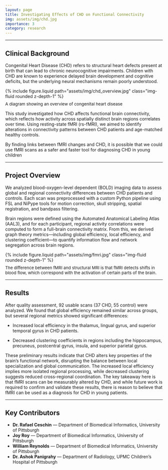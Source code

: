 ```yaml
---
layout: page
title: Investigating Effects of CHD on Functional Connectivity
img: assets/img/chd.jpg
importance: 3
category: research
---
```

---
## Clinical Background

Congenital Heart Disease (CHD) refers to structural heart defects present at birth that can lead to chronic neurocognitive impairments. Children with CHD are known to experience delayed brain development and cognitive deficits, but the underlying neural mechanisms remain poorly understood.

<div class="row justify-content-center mt-4">
  <div class="col-sm-10 text-center">
    {% include figure.liquid 
      path="assets/img/chd_overview.jpg"
      class="img-fluid rounded z-depth-1"
    %}
    <div class="caption" style="font-size:0.95em; color:var(--global-text-color-light); margin-top:0.6em;">
      A diagram showing an overview of congenital heart disease
    </div>
  </div>
</div>

This study investigated how CHD affects functional brain connectivity, which reflects how activity across spatially distinct brain regions correlates over time. Using resting-state fMRI (rs-fMRI), we aimed to identify alterations in connectivity patterns between CHD patients and age-matched healthy controls.

By finding links between fMRI changes and CHD, it is possible that we could use fMRI scans as a safer and faster tool for diagnosing CHD in young children

---
## Project Overview

We analyzed blood-oxygen-level dependent (BOLD) imaging data to assess global and regional connectivity differences between CHD patients and controls. Each scan was preprocessed with a custom Python pipeline using FSL and NiPype tools for motion correction, skull stripping, spatial registration, and bandpass filtering.

Brain regions were defined using the Automated Anatomical Labeling Atlas (AAL3), and for each participant, regional activity correlations were computed to form a full-brain connectivity matrix. From this, we derived graph theory metrics—including global efficiency, local efficiency, and clustering coefficient—to quantify information flow and network segregation across brain regions.

<div class="row justify-content-center mt-4">
  <div class="col-sm-10 text-center">
    {% include figure.liquid 
      path="assets/img/fmri.jpg"
      class="img-fluid rounded z-depth-1"
    %}
    <div class="caption" style="font-size:0.95em; color:var(--global-text-color-light); margin-top:0.6em;">
      The difference between fMRI and structural MRI is that fMRI detects shifts in blood flow, which correspond with the activation of certain parts of the brain.
    </div>
  </div>
</div>

---
## Results

After quality assessment, 92 usable scans (37 CHD, 55 control) were analyzed. We found that global efficiency remained similar across groups, but several regional metrics showed significant differences:

- Increased local efficiency in the thalamus, lingual gyrus, and superior temporal gyrus in CHD patients.

- Decreased clustering coefficients in regions including the hippocampus, precuneus, postcentral gyrus, insula, and superior parietal gyrus.

These preliminary results indicate that CHD alters key properties of the brain’s functional network, disrupting the balance between local specialization and global communication. The increased local efficiency implies more isolated regional processing, while decreased clustering suggests reduced cross-regional coordination. The key takeaway here is that fMRI scans can be measurably altered by CHD, and while future work is required to confirm and validate these results, there is reason to believe that fMRI can be used as a diagnosis for CHD in young patients.

---
## Key Contributors
- **Dr. Rafael Ceschin** — Department of Biomedical Informatics, University of Pittsburgh
- **Joy Roy** — Department of Biomedical Informatics, University of Pittsburgh
- **William Reynolds** — Department of Biomedical Informatics, University of Pittsburgh
- **Dr. Ashok Panigrahy** — Department of Radiology, UPMC Children’s Hospital of Pittsburgh
